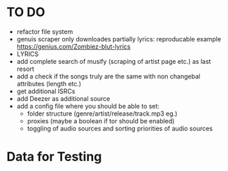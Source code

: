 # TO DO
- refactor file system
- genuis scraper only downloades partially lyrics: reproducable example https://genius.com/Zombiez-blut-lyrics
- LYRICS
- add complete search of musify (scraping of artist page etc.) as last resort
- add a check if the songs truly are the same with non changebal attributes (length etc.)
- get additional ISRCs
- add Deezer as additional source
- add a config file where you should be able to set:
  - folder structure (genre/artist/release/track.mp3 eg.) 
  - proxies (maybe a boolean if tor should be enabled)
  - toggling of audio sources and sorting priorities of audio sources

# Data for Testing
